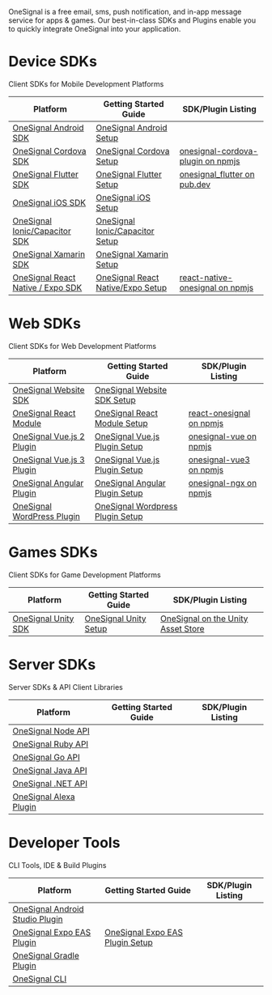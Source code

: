 OneSignal is a free email, sms, push notification, and in-app message service for apps & games.  Our best-in-class SDKs and Plugins enable you to quickly integrate OneSignal into your application.


# Device SDKs

Client SDKs for Mobile Development Platforms

| Platform                                                                                 | Getting Started Guide                                                                                     | SDK/Plugin Listing                                                                                                           |
| ---------------------------------------------------------------------------------------- | --------------------------------------------------------------------------------------------------------- | ---------------------------------------------------------------------------------------------------------------------------- |
| [OneSignal Android SDK](https://github.com/OneSignal/OneSignal-Android-SDK)              | [OneSignal Android Setup](https://documentation.onesignal.com/docs/android-sdk-setup)                     |                                                                                                                              |
| [OneSignal Cordova SDK](https://github.com/OneSignal/OneSignal-Cordova-SDK)              | [OneSignal Cordova Setup](https://documentation.onesignal.com/docs/cordova-sdk-setup)                     | [onesignal-cordova-plugin on npmjs](https://www.npmjs.com/package/onesignal-cordova-plugin)                                  |
| [OneSignal Flutter SDK](https://github.com/OneSignal/OneSignal-Flutter-SDK)              | [OneSignal Flutter Setup](https://documentation.onesignal.com/docs/flutter-sdk-setup)                     | [onesignal\_flutter on pub.dev](https://pub.dev/packages/onesignal_flutter)                                                  |
| [OneSignal iOS SDK](https://github.com/OneSignal/OneSignal-iOS-SDK)                      | [OneSignal iOS Setup](https://documentation.onesignal.com/docs/ios-sdk-setup)                             |                                                                                                                              |
| [OneSignal Ionic/Capacitor SDK](https://github.com/OneSignal/OneSignal-Cordova-SDK)      | [OneSignal Ionic/Capacitor Setup](https://documentation.onesignal.com/docs/ionic-sdk-setup)               |                                                                                                                              |
| [OneSignal Xamarin SDK](https://github.com/OneSignal/OneSignal-Xamarin-SDK)              | [OneSignal Xamarin Setup](https://documentation.onesignal.com/docs/xamarin-sdk-setup)                     |                                                                                                                              |
| [OneSignal React Native / Expo SDK](https://github.com/OneSignal/react-native-onesignal) | [OneSignal React Native/Expo Setup](https://documentation.onesignal.com/docs/react-native-sdk-setup)      | [react-native-onesignal on npmjs](https://www.npmjs.com/package/react-native-onesignal)                                      |

# Web SDKs

Client SDKs for Web Development Platforms

| Platform                                                                                 | Getting Started Guide                                                                                     | SDK/Plugin Listing                                                                                                           |
| ---------------------------------------------------------------------------------------- | --------------------------------------------------------------------------------------------------------- | ---------------------------------------------------------------------------------------------------------------------------- |
| [OneSignal Website SDK](https://github.com/OneSignal/OneSignal-Website-SDK)              | [OneSignal Website SDK Setup](https://documentation.onesignal.com/docs/web-push-quickstart)               |                                                                                                                              |
| [OneSignal React Module](https://github.com/OneSignal/react-onesignal)                   | [OneSignal React Module Setup](https://documentation.onesignal.com/docs/react-js-setup)                   | [react-onesignal on npmjs](https://www.npmjs.com/package/react-onesignal)                                                    |
| [OneSignal Vue.js 2 Plugin](https://github.com/OneSignal/onesignal-vue)                  | [OneSignal Vue.js Plugin Setup](https://documentation.onesignal.com/docs/vue-js-setup)                    | [onesignal-vue on npmjs](https://www.npmjs.com/package/onesignal-vue)                                                        |
| [OneSignal Vue.js 3 Plugin](https://github.com/OneSignal/onesignal-vue3)                 | [OneSignal Vue.js Plugin Setup](https://documentation.onesignal.com/docs/vue-js-setup)                    | [onesignal-vue3 on npmjs](https://www.npmjs.com/package/@onesignal/onesignal-vue3)                                           |
| [OneSignal Angular Plugin](https://github.com/OneSignal/onesignal-ngx)                   | [OneSignal Angular Plugin Setup](https://documentation.onesignal.com/docs/angular-setup)                  | [onesignal-ngx on npmjs](https://www.npmjs.com/package/onesignal-ngx)                                                        |
| [OneSignal WordPress Plugin](https://github.com/OneSignal/OneSignal-WordPress-Plugin)    | [OneSignal Wordpress Plugin Setup](https://documentation.onesignal.com/docs/wordpress)                    |                                                                                                                              |


# Games SDKs

Client SDKs for Game Development Platforms

| Platform                                                                                 | Getting Started Guide                                                                                     | SDK/Plugin Listing                                                                                                           |
| ---------------------------------------------------------------------------------------- | --------------------------------------------------------------------------------------------------------- | ---------------------------------------------------------------------------------------------------------------------------- |
| [OneSignal Unity SDK](https://github.com/OneSignal/OneSignal-Unity-SDK)                  | [OneSignal Unity Setup](https://documentation.onesignal.com/docs/unity-sdk-setup)                         | [OneSignal on the Unity Asset Store](https://assetstore.unity.com/packages/add-ons/services/billing/onesignal-sdk-193316)    |

# Server SDKs

Server SDKs & API Client Libraries

| Platform                                                                                 | Getting Started Guide                                                                                     | SDK/Plugin Listing                                                                                                           |
| ---------------------------------------------------------------------------------------- | --------------------------------------------------------------------------------------------------------- | ---------------------------------------------------------------------------------------------------------------------------- |
| [OneSignal Node API](https://github.com/OneSignal/node-onesignal)                        |                                                                                                           |                                                                                                                              |
| [OneSignal Ruby API](https://github.com/OneSignal/onesignal-ruby-api)                    |                                                                                                           |                                                                                                                              |
| [OneSignal Go API](https://github.com/OneSignal/onesignal-go-api)                        |                                                                                                           |                                                                                                                              |
| [OneSignal Java API](https://github.com/OneSignal/onesignal-java-client)                 |                                                                                                           |                                                                                                                              |
| [OneSignal .NET API](https://github.com/OneSignal/onesignal-dotnet-api)                  |                                                                                                           |                                                                                                                              |
| [OneSignal Alexa Plugin](https://github.com/OneSignal/OneSignal-Alexa-Nodejs-SDK)           |                                                                                                           |                                                                                                                              |

# Developer Tools

CLI Tools, IDE & Build Plugins

| Platform                                                                                          | Getting Started Guide                                                                                     | SDK/Plugin Listing                                                                                                           |
| ------------------------------------------------------------------------------------------------- | --------------------------------------------------------------------------------------------------------- | ---------------------------------------------------------------------------------------------------------------------------- |
| [OneSignal Android Studio Plugin](https://github.com/OneSignal/onesignal-android-studio-plugin)   |                                                                                                           |                                                                                                                              |
| [OneSignal Expo EAS Plugin](https://github.com/OneSignal/onesignal-expo-plugin)                   | [OneSignal Expo EAS Plugin Setup](https://documentation.onesignal.com/docs/react-native-expo-sdk-setup)   |                                                                                                                              |
| [OneSignal Gradle Plugin](https://github.com/OneSignal/OneSignal-Gradle-Plugin)                   |                                                                                                           |                                                                                                                        |
| [OneSignal CLI](https://github.com/OneSignal/onesignal-cli)                                       |                                                                                                           |                                                                                                                        |
